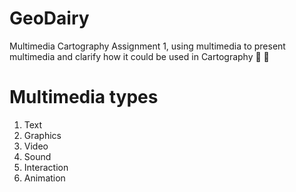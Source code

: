 # GeoDairy
Multimedia Cartography Assignment 1, using multimedia to present multimedia and clarify how it could be used in Cartography :ghost: :ghost:
# Multimedia types
1. Text
2. Graphics
3. Video
4. Sound
5. Interaction
6. Animation

